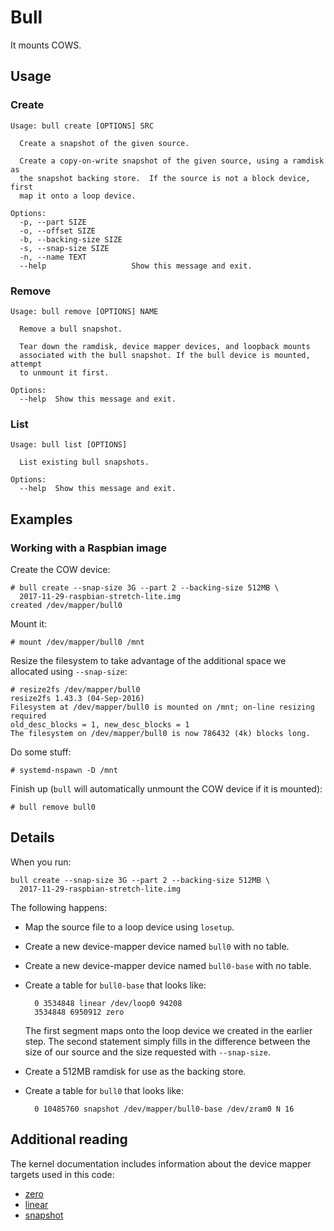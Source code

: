 # Bull

It mounts COWS.

## Usage

### Create

    Usage: bull create [OPTIONS] SRC

      Create a snapshot of the given source.

      Create a copy-on-write snapshot of the given source, using a ramdisk as
      the snapshot backing store.  If the source is not a block device, first
      map it onto a loop device.

    Options:
      -p, --part SIZE
      -o, --offset SIZE
      -b, --backing-size SIZE
      -s, --snap-size SIZE
      -n, --name TEXT
      --help                   Show this message and exit.

### Remove

    Usage: bull remove [OPTIONS] NAME

      Remove a bull snapshot.

      Tear down the ramdisk, device mapper devices, and loopback mounts
      associated with the bull snapshot. If the bull device is mounted, attempt
      to unmount it first.

    Options:
      --help  Show this message and exit.

### List

    Usage: bull list [OPTIONS]

      List existing bull snapshots.

    Options:
      --help  Show this message and exit.

## Examples

### Working with a Raspbian image

Create the COW device:

    # bull create --snap-size 3G --part 2 --backing-size 512MB \
      2017-11-29-raspbian-stretch-lite.img
    created /dev/mapper/bull0

Mount it:

    # mount /dev/mapper/bull0 /mnt

Resize the filesystem to take advantage of the additional space we
allocated using `--snap-size`:

    # resize2fs /dev/mapper/bull0
    resize2fs 1.43.3 (04-Sep-2016)
    Filesystem at /dev/mapper/bull0 is mounted on /mnt; on-line resizing required
    old_desc_blocks = 1, new_desc_blocks = 1
    The filesystem on /dev/mapper/bull0 is now 786432 (4k) blocks long.

Do some stuff:

    # systemd-nspawn -D /mnt

Finish up (`bull` will automatically unmount the COW device if it is
mounted):

    # bull remove bull0

## Details

When you run:

    bull create --snap-size 3G --part 2 --backing-size 512MB \
      2017-11-29-raspbian-stretch-lite.img

The following happens:

- Map the source file to a loop device using `losetup`.

- Create a new device-mapper device named `bull0` with no table.

- Create a new device-mapper device named `bull0-base` with no table.

- Create a table for `bull0-base` that looks like:

        0 3534848 linear /dev/loop0 94208
        3534848 6950912 zero

  The first segment maps onto the loop device we created in the
  earlier step.  The second statement simply fills in the difference
  between the size of our source and the size requested with
  `--snap-size`.

- Create a 512MB ramdisk for use as the backing store.

- Create a table for `bull0` that looks like:

        0 10485760 snapshot /dev/mapper/bull0-base /dev/zram0 N 16


## Additional reading

The kernel documentation includes information about the device mapper
targets used in this code:

- [zero](https://www.kernel.org/doc/Documentation/device-mapper/zero.txt)
- [linear](https://www.kernel.org/doc/Documentation/device-mapper/linear.txt)
- [snapshot](https://www.kernel.org/doc/Documentation/device-mapper/snapshot.txt)
